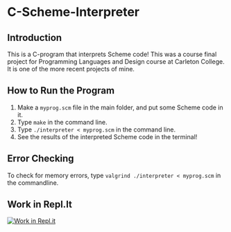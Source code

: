 # C-Scheme-Interpreter 

## Introduction

This is a C-program that interprets Scheme code!
This was a course final project for Programming Languages and Design course at Carleton College. It is one of the more recent projects of mine. 

## How to Run the Program

1. Make a `myprog.scm` file in the main folder, and put some Scheme code in it.
2. Type `make` in the command line.
3. Type `./interpreter < myprog.scm` in the command line.
4. See the results of the interpreted Scheme code in the terminal!

## Error Checking

To check for memory errors, type `valgrind ./interpreter < myprog.scm` in the commandline.

## Work in Repl.It

[![Work in Repl.it](https://classroom.github.com/assets/work-in-replit-14baed9a392b3a25080506f3b7b6d57f295ec2978f6f33ec97e36a161684cbe9.svg)](https://classroom.github.com/online_ide?assignment_repo_id=333964&assignment_repo_type=GroupAssignmentRepo)

